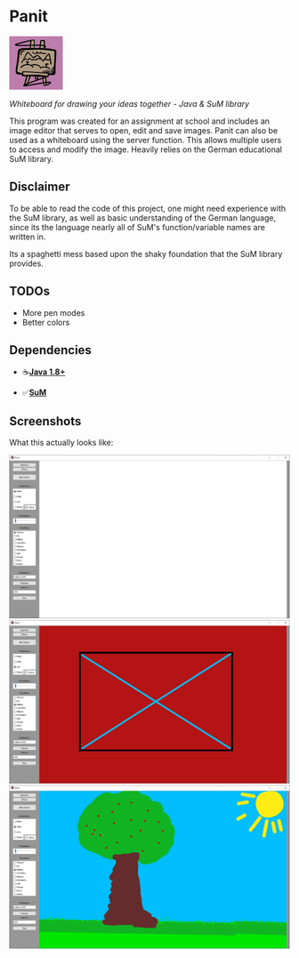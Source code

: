 # Panit
![The Logo](https://github.com/2-Bored-Kids/Panit/blob/main/resources/icon.png?raw=true)

*Whiteboard for drawing your ideas together - Java & SuM library*

This program was created for an assignment at school and includes
an image editor that serves to open, edit and save images.
Panit can also be used as a whiteboard using the server function.
This allows multiple users to access and modify the image.
Heavily relies on the German educational SuM library. 

## Disclaimer

To be able to read the code of this project, one might need experience with the SuM library,
as well as basic understanding of the German language, 
since its the language nearly all of SuM's function/variable names are written in.

Its a spaghetti mess based upon the shaky foundation that the SuM library provides.

## TODOs

* More pen modes
* Better colors

## Dependencies

+ ☕️[__Java 1.8+__](https://www.oracle.com/java/technologies/downloads/)

+ ✅️[__SuM__](https://www.mg-werl.de/sum/)

## Screenshots

What this actually looks like:

![Screenshot 1](https://github.com/2-Bored-Kids/Panit/blob/main/screenshots/Panit0.png?raw=true)
![Screenshot 2](https://github.com/2-Bored-Kids/Panit/blob/main/screenshots/Panit1.png?raw=true)
![Screenshot 3](https://github.com/2-Bored-Kids/Panit/blob/main/screenshots/Panit2.png?raw=true)
